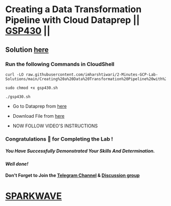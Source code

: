 # Creating a Data Transformation Pipeline with Cloud Dataprep || [GSP430](https://www.cloudskillsboost.google/focuses/4415?parent=catalog) ||

## Solution [here](https://youtu.be/zDn_rbPfsMQ)

### Run the following Commands in CloudShell

```
curl -LO raw.githubusercontent.com/imharshtiwari/2-Minutes-GCP-Lab-Solutions/main/Creating%20a%20Data%20Transformation%20Pipeline%20with%20Cloud%20Dataprep/gsp430.sh

sudo chmod +x gsp430.sh

./gsp430.sh
```

* Go to Dataprep from [here](https://console.cloud.google.com/dataprep)

* Download File from [here](https://github.com/imharshtiwari/2-Minutes-GCP-Lab-Solutions/raw/main/Creating%20a%20Data%20Transformation%20Pipeline%20with%20Cloud%20Dataprep/flow_Ecommerce_Analytics_Pipeline.zip)

* NOW FOLLOW VIDEO'S INSTRUCTIONS

### Congratulations 🎉 for Completing the Lab !

##### *You Have Successfully Demonstrated Your Skills And Determination.*

#### *Well done!*

#### Don't Forget to Join the [Telegram Channel](https://t.me/sparkwave.01) & [Discussion group](https://t.me/sparkwave.01chats)

# [SPARKWAVE](https://www.youtube.com/@sparkwave.01)
